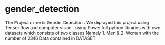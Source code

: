 # gender_detection
The Project name is Gender Detection . We deployed this project using Tensor flow and computer vision  . using Power full python libraries with own datasets which consists of two classes Namely 1. Men &amp; 2. Women with the number of 2346 Data contained in DATASET 
